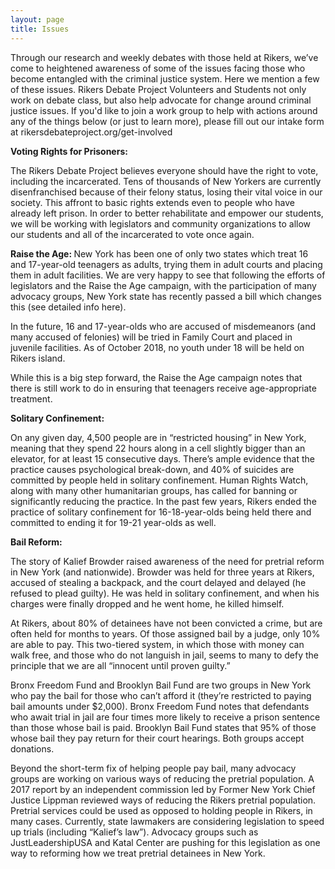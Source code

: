 ```yaml
---
layout: page
title: Issues
---
```


Through our research and weekly debates with those held at Rikers, we’ve come to heightened awareness of some of the issues facing those who become entangled with the criminal justice system. Here we mention a few of these issues.  Rikers Debate Project Volunteers and Students not only work on debate class, but also help advocate for change around criminal justice issues. If you'd like to join a work group to help with actions around any of the things below (or just to learn more), please fill out our intake form at rikersdebateproject.org/get-involved  

<p><strong> Voting Rights for Prisoners: </strong> 

The Rikers Debate Project believes everyone should have the right to vote, including the incarcerated. Tens of thousands of New Yorkers are currently disenfranchised because of their felony status, losing their vital voice in our society. This affront to basic rights extends even to people who have already left prison. In order to better rehabilitate and empower our students, we will be working with legislators and community organizations to allow our students and all of the incarcerated to vote once again. 

<p><strong> Raise the Age: </strong>
New York has been one of only two states which treat 16 and 17-year-old teenagers as adults, trying them in adult courts and placing them in adult facilities. We are very happy to see that following the efforts of legislators and the Raise the Age campaign, with the participation of many advocacy groups, New York state has recently passed a bill which changes this (see detailed info here). 
 
In the future, 16 and 17-year-olds who are accused of misdemeanors (and many accused of felonies) will be tried in Family Court and placed in juvenile facilities. As of October 2018, no youth under 18 will be held on Rikers island. 
 
While this is a big step forward, the Raise the Age campaign notes that there is still work to do in ensuring that teenagers receive age-appropriate treatment.
 
 <p><strong> Solitary Confinement: </strong>
 
On any given day, 4,500 people are in “restricted housing” in New York, meaning that they spend 22 hours along in a cell slightly bigger than an elevator, for at least 15 consecutive days.  There’s ample evidence that the practice causes psychological break-down, and 40% of suicides are committed by people held in solitary confinement. Human Rights Watch, along with many other humanitarian groups, has called for banning or significantly reducing the practice.
In the past few years, Rikers ended the practice of solitary confinement for 16-18-year-olds being held there and committed to ending it for 19-21 year-olds as well.
 
 <p><strong> Bail Reform: </strong>
 
The story of Kalief Browder raised awareness of the need for pretrial reform in New York (and nationwide). Browder was held for three years at Rikers, accused of stealing a backpack, and the court delayed and delayed (he refused to plead guilty). He was held in solitary confinement, and when his charges were finally dropped and he went home, he killed himself.
 
 At Rikers, about 80% of detainees have not been convicted a crime, but are often held for months to years. Of those assigned bail by a judge, only 10% are able to pay. This two-tiered system, in which those with money can walk free, and those who do not languish in jail, seems to many to defy the principle that we are all “innocent until proven guilty.”
 
Bronx Freedom Fund and Brooklyn Bail Fund are two groups in New York who pay the bail for those who can’t afford it (they’re restricted to paying bail amounts under $2,000). Bronx Freedom Fund notes that defendants who await trial in jail are four times more likely to receive a prison sentence than those whose bail is paid. Brooklyn Bail Fund states that 95% of those whose bail they pay return for their court hearings. Both groups accept donations. 
 
Beyond the short-term fix of helping people pay bail, many advocacy groups are working on various ways of reducing the pretrial population. A 2017 report by an independent commission led by Former New York Chief Justice Lippman reviewed ways of reducing the Rikers pretrial population. Pretrial services could be used as opposed to holding people in Rikers, in many cases. Currently, state lawmakers are considering legislation to speed up trials (including “Kalief’s law”). Advocacy groups such as JustLeadershipUSA and Katal Center are pushing for this legislation as one way to reforming how we treat pretrial detainees in New York.
